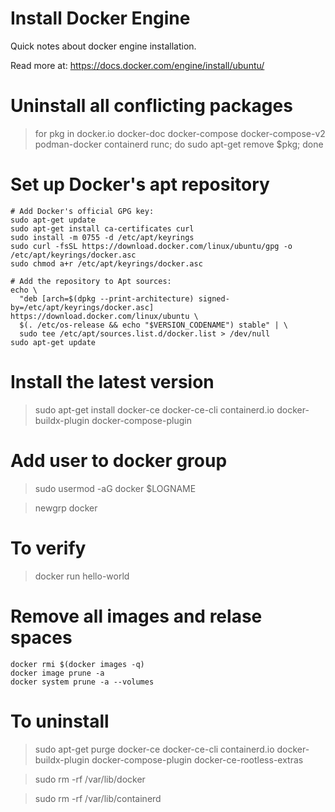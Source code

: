 # Install Docker Engine 

Quick notes about docker engine installation.

Read more at: https://docs.docker.com/engine/install/ubuntu/

# Uninstall all conflicting packages

> for pkg in docker.io docker-doc docker-compose docker-compose-v2 podman-docker containerd runc; do sudo apt-get remove $pkg; done

# Set up Docker's apt repository

```
# Add Docker's official GPG key:
sudo apt-get update
sudo apt-get install ca-certificates curl
sudo install -m 0755 -d /etc/apt/keyrings
sudo curl -fsSL https://download.docker.com/linux/ubuntu/gpg -o /etc/apt/keyrings/docker.asc
sudo chmod a+r /etc/apt/keyrings/docker.asc

# Add the repository to Apt sources:
echo \
  "deb [arch=$(dpkg --print-architecture) signed-by=/etc/apt/keyrings/docker.asc] https://download.docker.com/linux/ubuntu \
  $(. /etc/os-release && echo "$VERSION_CODENAME") stable" | \
  sudo tee /etc/apt/sources.list.d/docker.list > /dev/null
sudo apt-get update
```

# Install the latest version

> sudo apt-get install docker-ce docker-ce-cli containerd.io docker-buildx-plugin docker-compose-plugin

# Add user to docker group

> sudo usermod -aG docker $LOGNAME

> newgrp docker

# To verify

> docker run hello-world

# Remove all images and relase spaces

```
docker rmi $(docker images -q)
docker image prune -a
docker system prune -a --volumes
```

# To uninstall

> sudo apt-get purge docker-ce docker-ce-cli containerd.io docker-buildx-plugin docker-compose-plugin docker-ce-rootless-extras

> sudo rm -rf /var/lib/docker

> sudo rm -rf /var/lib/containerd
